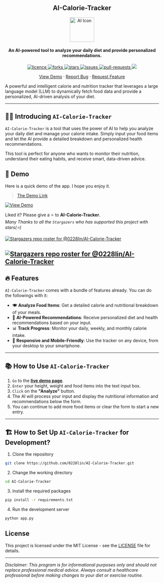 <h2 align="center">AI-Calorie-Tracker</h2>

<p align="center">
<img src="https://placehold.co/80x80/047857/ffffff?text=Diet" alt="AI Icon" width="80" />
</p>

<h4 align="center">An AI-powered tool to analyze your daily diet and provide personalized recommendations.</h4>

<p align="center">
<a href="https://github.com/0228lin/AI-Calorie-Tracker/blob/main/LICENSE" target="_blank">
<img src="https://img.shields.io/github/license/0228lin/AI-Calorie-Tracker?style=flat-square" alt="licence" />
</a>
<a href="https://github.com/0228lin/AI-Calorie-Tracker/fork" target="_blank">
<img src="https://img.shields.io/github/forks/0228lin/AI-Calorie-Tracker?style=flat-square" alt="forks"/>
</a>
<a href="https://github.com/0228lin/AI-Calorie-Tracker/stargazers" target="_blank">
<img src="https://img.shields.io/github/stars/0228lin/AI-Calorie-Tracker?style=flat-square" alt="stars"/>
</a>
<a href="https://github.com/0228lin/AI-Calorie-Tracker/issues" target="_blank">
<img src="https://img.shields.io/github/issues/0228lin/AI-Calorie-Tracker?style=flat-square" alt="issues"/>
</a>
<a href="https://github.com/0228lin/AI-Calorie-Tracker/pulls" target="_blank">
<img src="https://img.shields.io/github/issues-pr/0228lin/AI-Calorie-Tracker?style=flat-square" alt="pull-requests"/>
</a>
<a href="https://twitter.com/intent/tweet?text=👋%20Check%20out%20this%20amazing%20AI%20Calorie%20Tracker%20project%20https://github.com/0228lin/AI-Calorie-Tracker"><img src="https://img.shields.io/twitter/url?label=Share%20on%20Twitter&style=social&url=https%3A%2F%2Fgithub.com%2F0228lin%2FAI-Calorie-Tracker"></a>
</p>

<p align="center">
<a href="https://0228lin.github.io/AI-Calorie-Tracker/" target="_blank">View Demo</a>
·
<a href="https://github.com/0228lin/AI-Calorie-Tracker/issues/new/choose" target="_blank">Report Bug</a>
·
<a href="https://github.com/0228lin/AI-Calorie-Tracker/issues/new/choose" target="_blank">Request Feature</a>
</p>
A powerful and intelligent calorie and nutrition tracker that leverages a large language model (LLM) to dynamically fetch food data and provide a personalized, AI-driven analysis of your diet.

-----

## 👋🏻 Introducing `AI-Calorie-Tracker`

`AI-Calorie-Tracker` is a tool that uses the power of AI to help you analyze your daily diet and manage your calorie intake. Simply input your food items and let the AI provide a detailed breakdown and personalized health recommendations.

This tool is perfect for anyone who wants to monitor their nutrition, understand their eating habits, and receive smart, data-driven advice.

## 🚀 Demo

Here is a quick demo of the app. I hope you enjoy it.

> [The Demo Link](https://0228lin.github.io/AI-Calorie-Tracker/)
> <br>
<a href="https://0228lin.github.io/AI-Calorie-Tracker/">
  <img alt="View Demo" src="https://img.shields.io/badge/Try%20it%20now-View%20Demo-brightgreen"/>
</a>

Liked it? Please give a ⭐️ to **AI-Calorie-Tracker**.  
_Many Thanks to all the `Stargazers` who has supported this project with stars(⭐)_

[![Stargazers repo roster for @0228lin/AI-Calorie-Tracker](https://reporoster.com/stars/0228lin/AI-Calorie-Tracker)](https://github.com/0228lin/AI-Calorie-Tracker/stargazers#gh-light-mode-only)

[![Stargazers repo roster for @0228lin/AI-Calorie-Tracker](https://reporoster.com/stars/dark/0228lin/AI-Calorie-Tracker)](https://github.com/0228lin/AI-Calorie-Tracker/stargazers#gh-dark-mode-only)
-----

## 🔥 Features

`AI-Calorie-Tracker` comes with a bundle of features already. You can do the followings with it:

  * 🍽️ **Analyze Food Items**: Get a detailed calorie and nutritional breakdown of your meals.
  * 🧠 **AI-Powered Recommendations**: Receive personalized diet and health recommendations based on your input.
  * 📊 **Track Progress**: Monitor your daily, weekly, and monthly calorie intake.
  * 📱 **Responsive and Mobile-Friendly**: Use the tracker on any device, from your desktop to your smartphone.

-----

## 📚 How to Use `AI-Calorie-Tracker`

1.  `Go` to the **[live demo page](https://0228lin.github.io/AI-Calorie-Tracker/)**.
2.  `Enter` your height, weight and food items into the text input box.
3.  `Click` on the **"Analyze"** button.
4.  The AI will process your input and display the nutritional information and recommendations below the form.
5.  You can continue to add more food items or clear the form to start a new entry.

-----

## 🏗️ How to Set Up `AI-Calorie-Tracker` for Development?

1.  Clone the repository

<!-- end list -->

```bash
git clone https://github.com/0228lin/AI-Calorie-Tracker.git
```

2.  Change the working directory

<!-- end list -->

```bash
cd AI-Calorie-Tracker
```

3.  Install the required packages

<!-- end list -->

```bash
pip install -r requirements.txt
```

4.  Run the development server

<!-- end list -->

```bash
python app.py
```


## License

This project is licensed under the MIT License - see the [LICENSE](LICENSE) file for details.

-----

*Disclaimer: This program is for informational purposes only and should not replace professional medical advice. Always consult a healthcare professional before making changes to your diet or exercise routine.*
